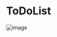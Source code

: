 # ToDoList
![image](https://github.com/LovelyAnand1201/ToDoList/assets/75883300/ecbec728-1d62-4d86-9844-074304e52335)
